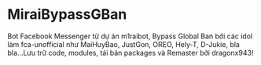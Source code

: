# MiraiBypassGBan
Bot Facebook Messenger từ dự án m1raibot, Bypass Global Ban bởi các idol làm fca-unofficial như MaiHuyBao, JustGon, OREO, Hely-T, D-Jukie, bla bla...Lưu trữ code, modules, tái bản packages và Remaster bởi dragonx943!
